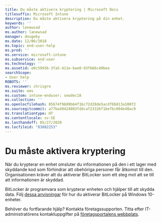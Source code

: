 ```yaml
---
title: Du måste aktivera kryptering | Microsoft Docs
titlesuffix: Microsoft Intune
description: Du måste aktivera kryptering på din enhet.
keywords: ''
author: lenewsad
ms.author: lanewsad
manager: dougeby
ms.date: 12/06/2018
ms.topic: end-user-help
ms.prod: ''
ms.service: microsoft-intune
ms.subservice: end-user
ms.technology: ''
ms.assetid: e0c5993b-3fa5-411e-bae0-93fb66c49bea
searchScope:
- User help
ROBOTS: ''
ms.reviewer: chrisgre
ms.suite: ems
ms.custom: intune-enduser; seodec18
ms.collection: ''
ms.openlocfilehash: 85674f9689b64f1bc72d28de5acdf6b813a100f2
ms.sourcegitcommit: a77ba49424803fddcaf23326f1befbc004e48ac9
ms.translationtype: HT
ms.contentlocale: sv-SE
ms.lasthandoff: 05/27/2020
ms.locfileid: "83882253"
---
```

# <a name="you-need-to-enable-encryption"></a>Du måste aktivera kryptering

När du krypterar en enhet omsluter du informationen på den i ett lager med skyddande kod som förhindrar att obehöriga personer får åtkomst till den. Organisationen kräver att du aktiverar BitLocker som ett steg mot att se till att informationen är skyddad.

BitLocker är programvara som krypterar enheten och hjälper till att skydda data. Följ [dessa anvisningar](https://gallery.technet.microsoft.com/How-to-turn-on-BitLocker-34294d3d) för hur du aktiverar BitLocker på Windows 10-enheter.

Behöver du fortfarande hjälp? Kontakta företagssupporten. Titta efter IT-administratörens kontaktuppgifter på [företagsportalens webbplats](https://go.microsoft.com/fwlink/?linkid=2010980).
